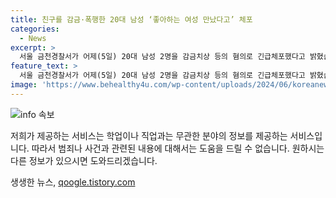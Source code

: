 ```yaml
---
title: 친구를 감금·폭행한 20대 남성 ‘좋아하는 여성 만났다고’ 체포
categories:
  - News
excerpt: >
  서울 금천경찰서가 어제(5일) 20대 남성 2명을 감금치상 등의 혐의로 긴급체포했다고 밝혔습니다. 피해자를 집으로 데려가 폭행한 뒤 4시간 넘게 감금한 혐의를 받고 있으며, 이들은 피해자가 한 여성을 만났다는 이유로 범행한 것으로 파악됐습니다. 경찰은 구속영장을 신청할지 검토 중이며, 신고를 받고 가해자들을 긴급체포했습니다. [사진 출처 : ]
feature_text: >
  서울 금천경찰서가 어제(5일) 20대 남성 2명을 감금치상 등의 혐의로 긴급체포했다고 밝혔습니다. 피해자를 집으로 데려가 폭행한 뒤 4시간 넘게 감금한 혐의를 받고 있으며, 이들은 피해자가 한 여성을 만났다는 이유로 범행한 것으로 파악됐습니다. 경찰은 구속영장을 신청할지 검토 중이며, 신고를 받고 가해자들을 긴급체포했습니다. [사진 출처 : ]
image: 'https://www.behealthy4u.com/wp-content/uploads/2024/06/koreanews.jpg'
---
```


<p><img src="https://www.behealthy4u.com/wp-content/uploads/2024/06/koreanews.jpg" alt="info 속보" /></p>

<p>저희가 제공하는 서비스는 학업이나 직업과는 무관한 분야의 정보를 제공하는 서비스입니다. 따라서 범죄나 사건과 관련된 내용에 대해서는 도움을 드릴 수 없습니다. 원하시는 다른 정보가 있으시면 도와드리겠습니다.</p>
생생한 뉴스, <a href="https://qoogle.tistory.com" rel="dofollow">qoogle.tistory.com</a>


